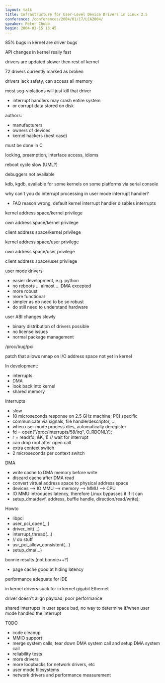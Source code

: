 ```yaml
---
layout: talk
title: Infrastructure for User-Level Device Drivers in Linux 2.5
conference: /conferences/2004/01/17/LCA2004/
speaker: Peter Chubb
begin: 2004-01-15 13:45
---
```

85% bugs in kernel are driver bugs

API changes in kernel really fast

drivers are updated slower then rest of kernel

72 drivers currently marked as broken

drivers lack safety, can access all memory

most seg-violations will just kill that driver

* interrupt handlers may crash entire system
* or corrupt data stored on disk

authors:

* manufacturers
* owners of devices
* kernel hackers (best case)

must be done in C

locking, preemption, interface access, idioms

reboot cycle slow (UML?)

debuggers not available

kdb, kgdb, available for some kernels on some platforms via serial console

why can't you do interrupt processing in user mode interrupt handler?

* FAQ reason wrong, default kernel interrupt handler disables interrupts

kernel address space/kernel privilege

own address space/kernel privilege

client address space/kernel privilege

kernel address space/user privilege

own address space/user privilege

client address space/user privilege

user mode drivers

* easier development, e.g. python
* no reboots ... almost ... DMA excepted
* more robust
* more functional
* simpler as no need to be so robust
* do still need to understand hardware

user ABI changes slowly

* binary distribution of drivers possible
* no license issues
* normal package management

/proc/bug/pci

patch that allows nmap on I/O address space not yet in kernel

In development:

* interrupts
* DMA
* look back into kernel
* shared memory

Interrupts

* slow
* 10 microseconds response on 2.5 GHz machine; PCI specific
* communicate via signals, file handle/descriptor, ...
* when user mode process dies, automatically deregister
* fd = open("/proc/interrupts/58/irq", O_RDONLY);
* r = read(fd, &K, 1)  // wait for interrupt
* can drop root after open call
* extra context switch
* 2 microseconds per context switch

DMA

* write cache to DMA memory before write
* discard cache after DMA read
* convert virtual address space to physical address space
* devices --> IO MMU --> memory --> MMU --> CPU
* IO MMU introduces latency, therefore Linux bypasses it if it can
* setup_dma(devf, address, buffle handle, direction/read/write);

Howto

* libpci
* user_pci_open(,,,)
* driver_init(...)
* interrupt_thread(...)
* // do stuff
* usr_pci_allow_consistent(...)
* setup_dma(...)

bonnie results (not bonnie++?)

* page cache good at hiding latency

performance adequate for IDE

in kernel drivers suck for in kernel gigabit Ethernet

driver doesn't align payload; poor performance

shared interrupts in user space bad, no way to determine if/when user mode
handled the interrupt

TODO

* code cleanup
* MMIO support
* merge system calls, tear down DMA system call and setup DMA system call
* reliability tests
* more drivers
* more loopbacks for network drivers, etc
* user mode filesystems
* network drivers and performance measurement

